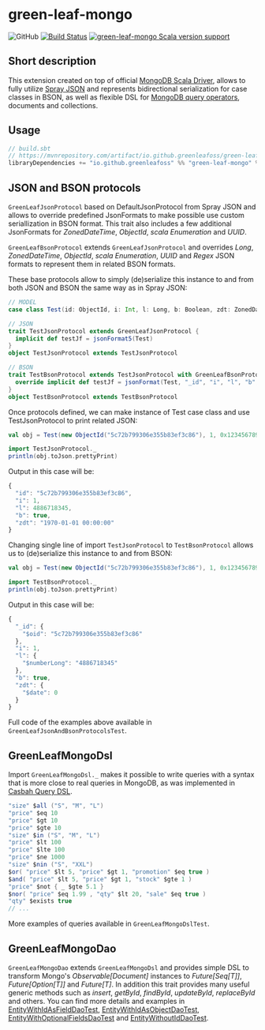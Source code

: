 # green-leaf-mongo
![GitHub](https://img.shields.io/github/license/GreenLeafOSS/green-leaf-mongo.svg)
[![Build Status](https://app.travis-ci.com/GreenLeafOSS/green-leaf-mongo.svg?branch=master)](https://app.travis-ci.com/GreenLeafOSS/green-leaf-mongo)
[![green-leaf-mongo Scala version support](https://index.scala-lang.org/greenleafoss/green-leaf-mongo/green-leaf-mongo/latest-by-scala-version.svg)](https://index.scala-lang.org/greenleafoss/green-leaf-mongo/green-leaf-mongo)

## Short description
This extension created on top of official [MongoDB Scala Driver](http://mongodb.github.io/mongo-scala-driver), allows to fully utilize [Spray JSON](https://github.com/spray/spray-json) and represents bidirectional serialization for case classes in BSON, as well as flexible DSL for [MongoDB query operators](https://docs.mongodb.com/manual/reference/operator/query/), documents and collections.

## Usage
```scala
// build.sbt
// https://mvnrepository.com/artifact/io.github.greenleafoss/green-leaf-mongo
libraryDependencies += "io.github.greenleafoss" %% "green-leaf-mongo" % "0.1.12"
```

## JSON and BSON protocols

`GreenLeafJsonProtocol` based on DefaultJsonProtocol from Spray JSON and allows to override predefined JsonFormats to make possible use custom seriallization in BSON format.
This trait also includes a few additional JsonFormats for _ZonedDateTime_, _ObjectId_, _scala Enumeration_ and _UUID_.

`GreenLeafBsonProtocol` extends `GreenLeafJsonProtocol` and overrides _Long_, _ZonedDateTime_, _ObjectId_, _scala Enumeration_, _UUID_ and _Regex_ JSON formats to represent them in related BSON formats.

These base protocols allow to simply (de)serialize this instance to and from both JSON and BSON the same way as in Spray JSON:
```scala
// MODEL
case class Test(id: ObjectId, i: Int, l: Long, b: Boolean, zdt: ZonedDateTime)

// JSON
trait TestJsonProtocol extends GreenLeafJsonProtocol {
  implicit def testJf = jsonFormat5(Test)
}
object TestJsonProtocol extends TestJsonProtocol

// BSON
trait TestBsonProtocol extends TestJsonProtocol with GreenLeafBsonProtocol {
  override implicit def testJf = jsonFormat(Test, "_id", "i", "l", "b", "zdt")
}
object TestBsonProtocol extends TestBsonProtocol
```

Once protocols defined, we can make instance of Test case class and use TestJsonProtocol to print related JSON:
```scala
val obj = Test(new ObjectId("5c72b799306e355b83ef3c86"), 1, 0x123456789L, true, "1970-01-01")

import TestJsonProtocol._
println(obj.toJson.prettyPrint)
```
Output in this case will be:
```js
{
  "id": "5c72b799306e355b83ef3c86",
  "i": 1,
  "l": 4886718345,
  "b": true,
  "zdt": "1970-01-01 00:00:00"
}
```

Changing single line of import `TestJsonProtocol` to `TestBsonProtocol` allows us to (de)serialize this instance to and from BSON:

```scala
val obj = Test(new ObjectId("5c72b799306e355b83ef3c86"), 1, 0x123456789L, true, "1970-01-01")

import TestBsonProtocol._
println(obj.toJson.prettyPrint)
```

Output in this case will be:
```js
{
  "_id": {
    "$oid": "5c72b799306e355b83ef3c86"
  },
  "i": 1,
  "l": {
    "$numberLong": "4886718345"
  },
  "b": true,
  "zdt": {
    "$date": 0
  }
}
```

Full code of the examples above available in `GreenLeafJsonAndBsonProtocolsTest`.

## GreenLeafMongoDsl
Import `GreenLeafMongoDsl._` makes it possible to write queries with a syntax that is more close to real queries in MongoDB, as was implemented in [Casbah Query DSL](http://mongodb.github.io/casbah/3.1/reference/query_dsl/).

```scala
"size" $all ("S", "M", "L")
"price" $eq 10
"price" $gt 10
"price" $gte 10
"size" $in ("S", "M", "L")
"price" $lt 100
"price" $lte 100
"price" $ne 1000
"size" $nin ("S", "XXL")
$or( "price" $lt 5, "price" $gt 1, "promotion" $eq true )
$and( "price" $lt 5, "price" $gt 1, "stock" $gte 1 )
"price" $not { _ $gte 5.1 }
$nor( "price" $eq 1.99 , "qty" $lt 20, "sale" $eq true )
"qty" $exists true
// ...
```

More examples of queries available in `GreenLeafMongoDslTest`.


## GreenLeafMongoDao
`GreenLeafMongoDao` extends `GreenLeafMongoDsl` and provides simple DSL to transform Mongo's _Observable[Document]_ instances to _Future[Seq[T]]_, _Future[Option[T]]_ and _Future[T]_.
In addition this trait provides many useful generic methods such as _insert_, _getById_, _findById_, _updateById_, _replaceById_ and others.
You can find more details and examples in [EntityWithIdAsFieldDaoTest](https://github.com/GreenLeafOSS/green-leaf-mongo/blob/master/src/test/scala/io/github/greenleafoss/mongo/EntityWithIdAsFieldDaoTest.scala), [EntityWithIdAsObjectDaoTest](https://github.com/GreenLeafOSS/green-leaf-mongo/blob/master/src/test/scala/io/github/greenleafoss/mongo/EntityWithIdAsObjectDaoTest.scala), [EntityWithOptionalFieldsDaoTest](https://github.com/GreenLeafOSS/green-leaf-mongo/blob/master/src/test/scala/io/github/greenleafoss/mongo/EntityWithOptionalFieldsDaoTest.scala) and [EntityWithoutIdDaoTest](https://github.com/GreenLeafOSS/green-leaf-mongo/blob/master/src/test/scala/io/github/greenleafoss/mongo/EntityWithoutIdDaoTest.scala).

